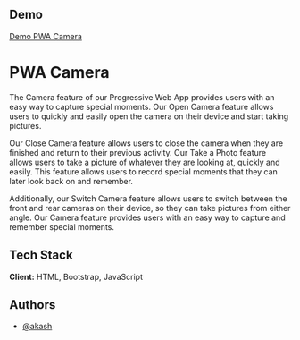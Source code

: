 
## Demo

[Demo PWA Camera](https://akashskillhub.github.io/pwa-camera/)


# PWA Camera

The Camera feature of our Progressive Web App provides users with an easy way to capture special moments. Our Open Camera feature allows users to quickly and easily open the camera on their device and start taking pictures. 

Our Close Camera feature allows users to close the camera when they are finished and return to their previous activity. Our Take a Photo feature allows users to take a picture of whatever they are looking at, quickly and easily. This feature allows users to record special moments that they can later look back on and remember. 

Additionally, our Switch Camera feature allows users to switch between the front and rear cameras on their device, so they can take pictures from either angle. Our Camera feature provides users with an easy way to capture and remember special moments.


## Tech Stack

**Client:** HTML, Bootstrap, JavaScript




## Authors

- [@akash](https://www.github.com/akashskillhub)

